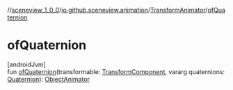 //[sceneview_1_0_0](../../../index.md)/[io.github.sceneview.animation](../index.md)/[TransformAnimator](index.md)/[ofQuaternion](of-quaternion.md)

# ofQuaternion

[androidJvm]\
fun [ofQuaternion](of-quaternion.md)(transformable: [TransformComponent](../../io.github.sceneview.components/-transform-component/index.md), vararg quaternions: [Quaternion](../../../../sceneview/sceneview/dev.romainguy.kotlin.math/-quaternion/index.md)): [ObjectAnimator](https://developer.android.com/reference/kotlin/android/animation/ObjectAnimator.html)
